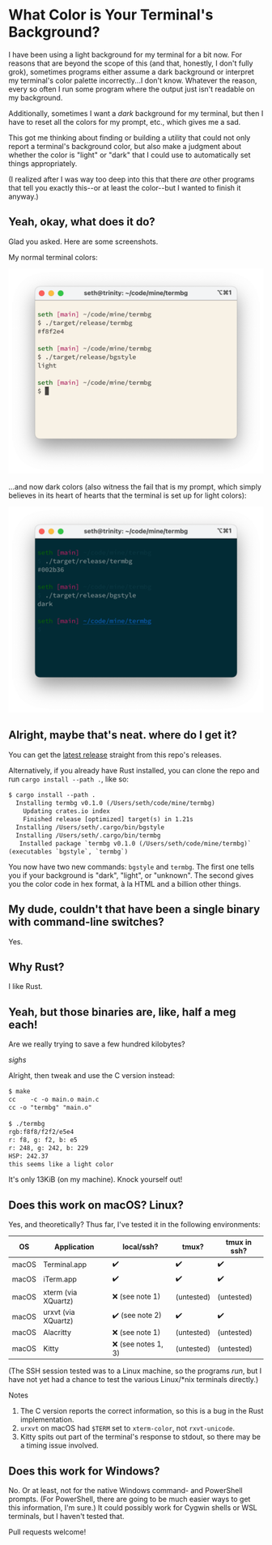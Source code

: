 # What Color is Your Terminal's Background?

I have been using a light background for my terminal for a bit now. For reasons
that are beyond the scope of this (and that, honestly, I don't fully grok),
sometimes programs either assume a dark background or interpret my terminal's
color palette incorrectly...I don't know. Whatever the reason, every so often I
run some program where the output just isn't readable on my background.

Additionally, sometimes I want a _dark_ background for my terminal, but then I
have to reset all the colors for my prompt, etc., which gives me a sad.

This got me thinking about finding or building a utility that could not only
report a terminal's background color, but also make a judgment about whether the
color is "light" or "dark" that I could use to automatically set things
appropriately.

(I realized after I was way too deep into this that there _are_ other programs
that tell you exactly this--or at least the color--but I wanted to finish it
anyway.)


## Yeah, okay, what does it do?

Glad you asked. Here are some screenshots.

My normal terminal colors:

<img
    alt="A light-colored background, showing the output of 'termbg' and 'bgstyle' commands"
    src="https://github.com/Crosse/termbg/blob/main/assets/light.png"
    width="640">

...and now dark colors (also witness the fail that is my prompt, which simply
believes in its heart of hearts that the terminal is set up for light colors):

<img
    alt="A dark-colored background, showing the output of 'termbg' and 'bgstyle' commands"
    src="https://github.com/Crosse/termbg/blob/main/assets/dark.png"
    width="640">

## Alright, maybe that's neat. where do I get it?

You can get the [latest
release](https://github.com/Crosse/termbg/releases/latest) straight from this
repo's releases.

Alternatively, if you already have Rust installed, you can clone the repo and
run `cargo install --path .`, like so:

    $ cargo install --path .
      Installing termbg v0.1.0 (/Users/seth/code/mine/termbg)
        Updating crates.io index
        Finished release [optimized] target(s) in 1.21s
      Installing /Users/seth/.cargo/bin/bgstyle
      Installing /Users/seth/.cargo/bin/termbg
       Installed package `termbg v0.1.0 (/Users/seth/code/mine/termbg)` (executables `bgstyle`, `termbg`)

You now have two new commands: `bgstyle` and `termbg`. The first one tells you
if your background is "dark", "light", or "unknown". The second gives you the
color code in hex format, à la HTML and a billion other things.


## My dude, couldn't that have been a single binary with command-line switches?

Yes.


## Why Rust?

I like Rust.


## Yeah, but those binaries are, like, half a meg each!

Are we really trying to save a few hundred kilobytes?

_sighs_

Alright, then tweak and use the C version instead:

    $ make
    cc    -c -o main.o main.c
    cc -o "termbg" "main.o"

    $ ./termbg
    rgb:f8f8/f2f2/e5e4
    r: f8, g: f2, b: e5
    r: 248, g: 242, b: 229
    HSP: 242.37
    this seems like a light color

It's only 13KiB (on my machine). Knock yourself out!


## Does this work on macOS? Linux?

Yes, and theoretically? Thus far, I've tested it in the following environments:

| OS    | Application         | local/ssh?                      | tmux?              | tmux in ssh?       |
| ----- | ------------        | ------------------              | ------------------ | ------------------ |
| macOS | Terminal.app        | :heavy_check_mark:              | :heavy_check_mark: | :heavy_check_mark: |
| macOS | iTerm.app           | :heavy_check_mark:              | :heavy_check_mark: | :heavy_check_mark: |
| macOS | xterm (via XQuartz) | :x: (see note 1)                | (untested)         | (untested)         |
| macOS | urxvt (via XQuartz) | :heavy_check_mark: (see note 2) | :heavy_check_mark: | :heavy_check_mark: |
| macOS | Alacritty           | :x: (see note 1)                | (untested)         | (untested)         |
| macOS | Kitty               | :x: (see notes 1, 3)            | (untested)         | (untested)         |

(The SSH session tested was to a Linux machine, so the programs _run_, but I
have not yet had a chance to test the various Linux/*nix terminals directly.)

Notes
1. The C version reports the correct information, so this is a bug in the Rust implementation.
2. `urxvt` on macOS had `$TERM` set to `xterm-color`, not `rxvt-unicode`.
3. Kitty spits out part of the terminal's response to stdout, so there may be a
   timing issue involved.


## Does this work for Windows?

No. Or at least, not for the native Windows command- and PowerShell
prompts. (For PowerShell, there are going to be much easier ways to get this
information, I'm sure.) It could possibly work for Cygwin shells or WSL
terminals, but I haven't tested that.

Pull requests welcome!
